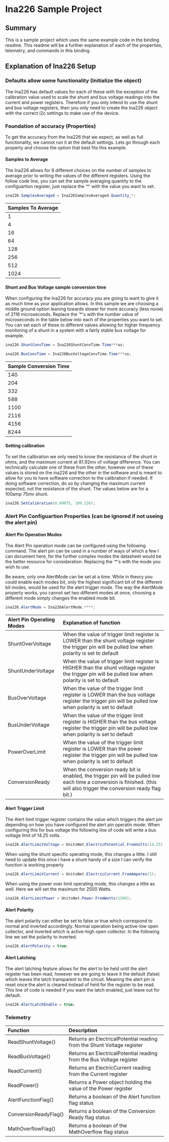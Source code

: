 ﻿# Ina226 Sample Project

## Summary

This is a sample project which uses the same example code in the binding readme. This readme will be a further explanation of each of the properties, telemetry, and commands in this binding.

## Explanation of Ina226 Setup

### Defaults allow some functionality (Initialize the object)

The Ina226 has default values for each of these with the exception of the calibration value used to scale the shunt and bus voltage readings into the current and power registers. Therefore if you only intend to use the shunt and bus voltage registers, then you only need to create the Ina226 object with the correct i2c settings to make use of the device.

### Foundation of accuracy (Properties)

To get the accuracy from the Ina226 that we expect, as well as full functionality, we cannot run it at the default settings. Lets go through each property and choose the option that best fits this example.

#### Samples to Average

The Ina226 allows for 8 different choices on the number of samples to average prior to writing the values of the different registers.  Using the follow code line, you can set the sample averaging quantity to the configuartion register, just replace the '*' with the value you want to set.

```csharp
ina226.SamplesAveraged = Ina226SamplesAveraged.Quantity_*;
```
| Samples To Average |
| :--- |
| 1 |
| 4 |
| 16 |
| 64 |
| 128 |
| 256 |
| 512 |
| 1024 |

#### Shunt and Bus Voltage sample conversion time

When configuring the Ina226 for accuracy you are going to want to give it as much time as your application allows.  In this sample we are choosing a middle ground option leaning towards slower for more accuracy (less noise) of 2116 microseconds. Replace the '*'s with the number value of microseconds in the table below into each of the properties you want to set.  You can set each of these to different values allowing for higher frequency monitoring of a shunt in a system with a fairly stable bus voltage for example.

```csharp
ina226.ShuntConvTime = Ina226ShuntConvTime.Time***us;
```
```csharp
ina226.BusConvTime = Ina226BusVoltageConvTime.Time***us;
```
| Sample Conversion Time |
| :--- |
| 140 |
| 204 |
| 332 |
| 588 |
| 1100 |
| 2116 |
| 4156 |
| 8244 |

#### Setting calibration

To set the calibration we only need to know the resistance of the shunt in ohms, and the maximum current at 81.92mv of voltage difference.  You can technically calculate one of these from the other, however one of these values is stored on the ina226 and the other in the software and is meant to allow for you to have software correction to the calibration if needed. If doing software correction, do so by changing the maximum current expected, not the resistance of the shunt. The values below are for a 100amp 75mv shunt.
```csharp
ina226.SetCalibration(0.00075, 109.226);
```

### Alert Pin Configuartion Properties (can be ignored if not useing the alert pin)

#### Alert Pin Operation Modes

The Alert Pin operation mode can be configured using the following command.  The alert pin can be used in a number of ways of which a few I can document here, for the further complex modes the datasheet would be the better resource for consideration. Replacing the '*'s with the mode you wish to use.

Be aware, only one AlertMode can be set at a time.  While in theory you could enable each modes bit, only the highest significant bit of the different bit modes, would be used for the alert trigger mode.  The way the AlertMode property works, you cannot set two different modes at once, choosing a different mode simply changes the enabled mode bit.

```csharp
ina226.AlertMode = Ina226AlertMode.****;
```
| Alert Pin Operating Modes | Explanation of function |
| :--- | :--- |
| ShuntOverVoltage | When the value of trigger limit register is LOWER than the shunt voltage register the trigger pin will be pulled low when polarity is set to default |
| ShuntUnderVoltage | When the value of trigger limit register is HIGHER than the shunt voltage register the trigger pin will be pulled low when polarity is set to default |
| BusOverVoltage | When the value of the trigger limit register is LOWER than the bus voltage register the trigger pin will be pulled low when polarity is set to default |
| BusUnderVoltage | When the value of the trigger limit register is HIGHER than the bus voltage register the trigger pin will be pulled low when polarity is set to default |
| PowerOverLimit | When the value of the trigger limit register is LOWER than the power register the trigger pin will be pulled low when polarity is set to default |
| ConversionReady | When the conversion ready bit is enabled, the trigger pin will be pulled low each time a conversion is finished. (this will also trigger the conversion ready flag bit.) |

#### Alert Trigger Limit

The Alert limit trigger register contains the value which triggers the alert pin depending on how you have configured the alert pin operatin mode.  When configuring this for bus voltage the following line of code will write a bus voltage limit of 14.25 volts.
```csharp
ina226.AlertLimitVoltage = UnitsNet.ElectricPotential.FromVolts(14.25);
```

When using the shunt specific operating mode, this changes a little. I still need to update this once I have a shunt handy of a size I can verify the function is working properly
```csharp
ina226.AlertLimitCurrent = UnitsNet.ElectricCurrent.FromAmperes(5);
```

When using the power over limit operating mode, this changes a little as well. Here we will set the maximum for 2500 Watts.
```csharp
ina226.AlertLimitPower = UnitsNet.Power.FromWatts(2500);
```

#### Alert Polarity

The alert polarity can either be set to false or true which correspond to normal and inverted accordingly.  Normal operation being active-low open collector, and inverted which is active-high open collector. In the following line we set the polarity to inverted.
```csharp
ina226.AlertPolarity = true;
```

#### Alert Latching

The alert latching feature allows for the alert to be held until the alert register has been read, however we are going to leave it the default (false) which leaves the latch transparent to the circuit. Meaning the alert pin is reset once the alert is cleared instead of held for the register to be read. This line of code is needed if you want the latch enabled, just leave out for default.
```csharp
ina226.AlertLatchEnable = true;
```

### Telemetry

| Function | Description |
| :--- | :--- |
| ReadShuntVoltage() | Returns an ElectricalPotential reading from the Shunt Voltage register |
| ReadBusVoltage() | Returns an ElectricalPotential reading from the Bus Voltage register |
| ReadCurrent() | Returns an ElectricCurrent reading from the Current register |
| ReadPower() | Returns a Power object holding the value of the Power register |
| AlertFunctionFlag() | Returns a boolean of the Alert function flag status |
| ConversionReadyFlag() | Returns a boolean of the Conversion Ready flag status |
| MathOverflowFlag() | Returns a boolean of the MathOverflow flag status |
